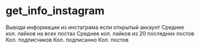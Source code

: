 # get_info_instagram
Выводи информации из инстаграма если открытый аккаунт 
Среднее кол. лайков на всех постах
Среднее кол. лайков из 20 последних постов
Кол. подписчиков
Кол. подписанно 
Кол. постов 
